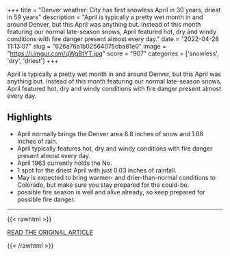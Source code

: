 +++
title = "Denver weather: City has first snowless April in 30 years, driest in 59 years"
description = "April is typically a pretty wet month in and around Denver, but this April was anything but. Instead of this month featuring our normal late-season snows, April featured hot, dry and windy conditions with fire danger present almost every day."
date = "2022-04-28 11:13:07"
slug = "626a76a1b02564075cba81e0"
image = "https://i.imgur.com/qWgBtYT.jpg"
score = "907"
categories = ['snowless', 'dry', 'driest']
+++

April is typically a pretty wet month in and around Denver, but this April was anything but. Instead of this month featuring our normal late-season snows, April featured hot, dry and windy conditions with fire danger present almost every day.

## Highlights

- April normally brings the Denver area 8.8 inches of snow and 1.68 inches of rain.
- April typically features hot, dry and windy conditions with fire danger present almost every day.
- April 1963 currently holds the No.
- 1 spot for the driest April with just 0.03 inches of rainfall.
- May is expected to bring warmer- and drier-than-normal conditions to Colorado, but make sure you stay prepared for the could-be.
- possible fire season is well and alive already, so keep prepared for possible fire danger.

---

{{< rawhtml >}}
  <p class="article-category">
    <a target="_blank" href="https://www.denverpost.com/2022/04/27/denver-weather-snowless-april-rain-drought/">READ THE ORIGINAL ARTICLE</a>
  </p>
{{< /rawhtml >}}
